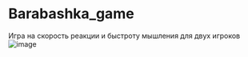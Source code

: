 # Barabashka_game
Игра на скорость реакции и быстроту мышления для двух игроков
![image](https://user-images.githubusercontent.com/90442027/167699732-8e9d229a-b11f-4888-9f1e-56845efc54b0.png)
